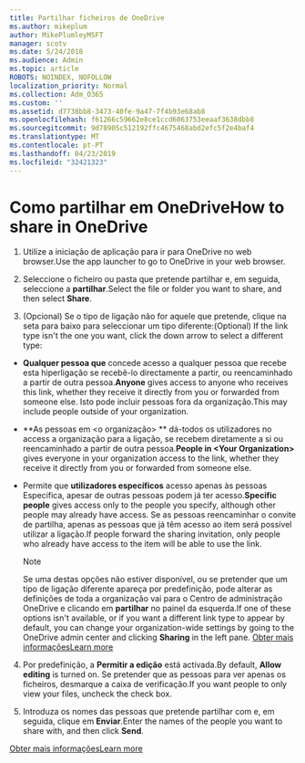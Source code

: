 ```yaml
---
title: Partilhar ficheiros de OneDrive
ms.author: mikeplum
author: MikePlumleyMSFT
manager: scotv
ms.date: 5/24/2018
ms.audience: Admin
ms.topic: article
ROBOTS: NOINDEX, NOFOLLOW
localization_priority: Normal
ms.collection: Adm_O365
ms.custom: ''
ms.assetid: d7738bb8-3473-40fe-9a47-7f4b93e68ab8
ms.openlocfilehash: f61266c59662e8ce1ccd6063753eeaaf3638dbb8
ms.sourcegitcommit: 9d78905c512192ffc4675468abd2efc5f2e4baf4
ms.translationtype: MT
ms.contentlocale: pt-PT
ms.lasthandoff: 04/23/2019
ms.locfileid: "32421323"
---
```

# <a name="how-to-share-in-onedrive"></a><span data-ttu-id="e2cae-102">Como partilhar em OneDrive</span><span class="sxs-lookup"><span data-stu-id="e2cae-102">How to share in OneDrive</span></span>

1. <span data-ttu-id="e2cae-103">Utilize a iniciação de aplicação para ir para OneDrive no web browser.</span><span class="sxs-lookup"><span data-stu-id="e2cae-103">Use the app launcher to go to OneDrive in your web browser.</span></span> 
    
2. <span data-ttu-id="e2cae-104">Seleccione o ficheiro ou pasta que pretende partilhar e, em seguida, seleccione a **partilhar**.</span><span class="sxs-lookup"><span data-stu-id="e2cae-104">Select the file or folder you want to share, and then select **Share**.</span></span>
    
3. <span data-ttu-id="e2cae-105">(Opcional) Se o tipo de ligação não for aquele que pretende, clique na seta para baixo para seleccionar um tipo diferente:</span><span class="sxs-lookup"><span data-stu-id="e2cae-105">(Optional) If the link type isn't the one you want, click the down arrow to select a different type:</span></span>
    
  - <span data-ttu-id="e2cae-106">**Qualquer pessoa que** concede acesso a qualquer pessoa que recebe esta hiperligação se recebê-lo directamente a partir, ou reencaminhado a partir de outra pessoa.</span><span class="sxs-lookup"><span data-stu-id="e2cae-106">**Anyone** gives access to anyone who receives this link, whether they receive it directly from you or forwarded from someone else.</span></span> <span data-ttu-id="e2cae-107">Isto pode incluir pessoas fora da organização.</span><span class="sxs-lookup"><span data-stu-id="e2cae-107">This may include people outside of your organization.</span></span> 
    
  - <span data-ttu-id="e2cae-108">\*\*As pessoas em \<o organização\> \*\* dá-todos os utilizadores no access a organização para a ligação, se recebem diretamente a si ou reencaminhado a partir de outra pessoa.</span><span class="sxs-lookup"><span data-stu-id="e2cae-108">**People in \<Your Organization\>** gives everyone in your organization access to the link, whether they receive it directly from you or forwarded from someone else.</span></span> 
    
  - <span data-ttu-id="e2cae-109">Permite que **utilizadores específicos** acesso apenas às pessoas Especifica, apesar de outras pessoas podem já ter acesso.</span><span class="sxs-lookup"><span data-stu-id="e2cae-109">**Specific people** gives access only to the people you specify, although other people may already have access.</span></span> <span data-ttu-id="e2cae-110">Se as pessoas reencaminhar o convite de partilha, apenas as pessoas que já têm acesso ao item será possível utilizar a ligação.</span><span class="sxs-lookup"><span data-stu-id="e2cae-110">If people forward the sharing invitation, only people who already have access to the item will be able to use the link.</span></span> 
    
    > [!NOTE]
    > <span data-ttu-id="e2cae-111">Se uma destas opções não estiver disponível, ou se pretender que um tipo de ligação diferente apareça por predefinição, pode alterar as definições de toda a organização vai para o Centro de administração OneDrive e clicando em **partilhar** no painel da esquerda.</span><span class="sxs-lookup"><span data-stu-id="e2cae-111">If one of these options isn't available, or if you want a different link type to appear by default, you can change your organization-wide settings by going to the OneDrive admin center and clicking **Sharing** in the left pane.</span></span> [<span data-ttu-id="e2cae-112">Obter mais informações</span><span class="sxs-lookup"><span data-stu-id="e2cae-112">Learn more</span></span>](https://go.microsoft.com/fwlink/?linkid=871961)
  
4. <span data-ttu-id="e2cae-113">Por predefinição, a **Permitir a edição** está activada.</span><span class="sxs-lookup"><span data-stu-id="e2cae-113">By default, **Allow editing** is turned on.</span></span> <span data-ttu-id="e2cae-114">Se pretender que as pessoas para ver apenas os ficheiros, desmarque a caixa de verificação.</span><span class="sxs-lookup"><span data-stu-id="e2cae-114">If you want people to only view your files, uncheck the check box.</span></span> 
    
5. <span data-ttu-id="e2cae-115">Introduza os nomes das pessoas que pretende partilhar com e, em seguida, clique em **Enviar**.</span><span class="sxs-lookup"><span data-stu-id="e2cae-115">Enter the names of the people you want to share with, and then click **Send**.</span></span>
    
[<span data-ttu-id="e2cae-116">Obter mais informações</span><span class="sxs-lookup"><span data-stu-id="e2cae-116">Learn more</span></span>](https://go.microsoft.com/fwlink/?linkid=871861)
  

